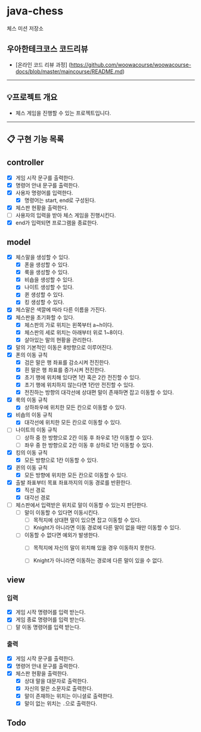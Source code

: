 # java-chess

체스 미션 저장소

## 우아한테크코스 코드리뷰

- [온라인 코드 리뷰 과정] (https://github.com/woowacourse/woowacourse-docs/blob/master/maincourse/README.md)

---

## 💡프로젝트 개요
- 체스 게임을 진행할 수 있는 프로젝트입니다.
---


## 📋 구현 기능 목록

## controller
- [x] 게임 시작 문구를 출력한다.
- [x] 명령어 안내 문구를 출력한다.
- [x] 사용자 명령어를 입력한다.
  - [x] 명령어는 start, end로 구성된다.
- [x] 체스판 현황을 출력한다.
- [ ] 사용자의 입력을 받아 체스 게임을 진행시킨다.
- [x] end가 입력되면 프로그램을 종료한다.

## model
- [x] 체스말을 생성할 수 있다.
  - [x] 폰을 생성할 수 있다.
  - [x] 룩을 생성할 수 있다.
  - [x] 비숍을 생성할 수 있다.
  - [x] 나이트 생성할 수 있다.
  - [x] 퀸 생성할 수 있다.
  - [x] 킹 생성할 수 있다.
- [x] 체스말은 색깔에 따라 다른 이름을 가진다.
- [x] 체스판을 초기화할 수 있다.
  - [x] 체스판의 가로 위치는 왼쪽부터 a~h이다.
  - [x] 체스판의 세로 위치는 아래부터 위로 1~8이다.
  - [x] 살아있는 말의 현황을 관리한다.
- [x] 말의 기본적인 이동은 8방향으로 이루어진다.
- [x] 폰의 이동 규칙
  - [x] 검은 말은 행 좌표를 감소시켜 전진한다.
  - [x] 흰 말은 행 좌표를 증가시켜 전진한다.
  - [x] 초기 행에 위치해 있다면 1칸 혹은 2칸 전진할 수 있다.
  - [x] 초기 행에 위치하지 않는다면 1칸만 전진할 수 있다.
  - [x] 전진하는 방향의 대각선에 상대편 말이 존재하면 잡고 이동할 수 있다.
- [x] 룩의 이동 규칙
  - [x] 상하좌우에 위치한 모든 칸으로 이동할 수 있다.
- [x] 비숍의 이동 규칙
  - [x] 대각선에 위치한 모든 칸으로 이동할 수 있다.
- [ ] 나이트의 이동 규칙
  - [ ] 상하 중 한 방향으로 2칸 이동 후 좌우로 1칸 이동할 수 있다.
  - [ ] 좌우 중 한 방향으로 2칸 이동 후 상하로 1칸 이동할 수 있다.
- [x] 킹의 이동 규칙
  - [x] 모든 방향으로 1칸 이동할 수 있다.
- [x] 퀸의 이동 규칙
  - [x] 모든 방향에 위치한 모든 칸으로 이동할 수 있다.
- [x] 출발 좌표부터 목표 좌표까지의 이동 경로를 반환한다.
  - [x] 직선 경로
  - [x] 대각선 경로
- [ ] 체스판에서 입력받은 위치로 말이 이동할 수 있는지 판단한다.
  - [ ] 말이 이동할 수 있다면 이동시킨다.
    - [ ] 목적지에 상대편 말이 있으면 잡고 이동할 수 있다.
    - [ ] Knight가 아니라면 이동 경로에 다른 말이 없을 때만 이동할 수 있다.
  - [ ] 이동할 수 없다면 예외가 발생한다.
    - [ ] 목적지에 자신의 말이 위치해 있을 경우 이동하지 못한다.
    - [ ] Knight가 아니라면 이동하는 경로에 다른 말이 있을 수 없다.


## view
### 입력
- [x] 게임 시작 명령어를 입력 받는다.
- [x] 게임 종료 명령어를 입력 받는다.
- [ ] 말 이동 명령어를 입력 받는다.

### 출력
- [x] 게임 시작 문구를 출력한다.
- [x] 명령어 안내 문구를 출력한다.
- [x] 체스판 현황을 출력한다.
  - [x] 상대 말을 대문자로 출력한다.
  - [x] 자신의 말은 소문자로 출력한다.
  - [x] 말이 존재하는 위치는 이니셜로 출력한다.
  - [x] 말이 없는 위치는 `.`으로 출력한다.

## Todo
